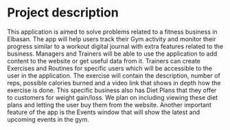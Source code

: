 # Project description

This application is aimed to solve problems related to a fitness business in Elbasan. The app will help users track their Gym activity and monitor their progress similar to a workout digital journal with extra features related to the business. Managers and Trainers will be able to use the application to add content to the website or get useful data from it. Trainers can create Exercises and Routines for specific users which will be accessible to the user in the application. The exercise will contain the description, number of reps, possible calories burned and a video link that shows in depth how the exercise is done.
This specific business also has Diet Plans that they offer to customers for weight gain/loss. We plan on including viewing these diet plans and letting the user buy them from the website. Another important feature of the app is the Events window that will show the latest and upcoming events in the gym.
